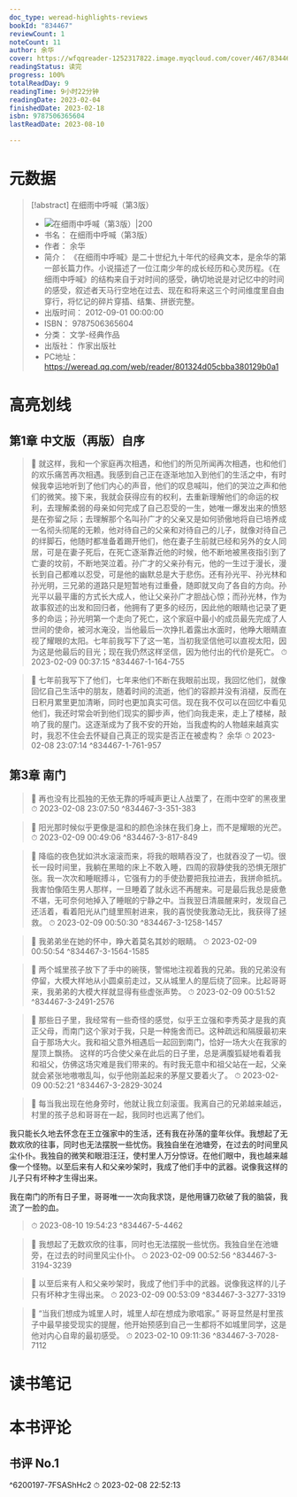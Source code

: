 ```yaml
---
doc_type: weread-highlights-reviews
bookId: "834467"
reviewCount: 1
noteCount: 11
author: 余华
cover: https://wfqqreader-1252317822.image.myqcloud.com/cover/467/834467/t7_834467.jpg
readingStatus: 读完
progress: 100%
totalReadDay: 9
readingTime: 9小时22分钟
readingDate: 2023-02-04
finishedDate: 2023-02-18
isbn: 9787506365604
lastReadDate: 2023-08-10

---
```

# 元数据
> [!abstract] 在细雨中呼喊（第3版）
> - ![ 在细雨中呼喊（第3版）|200](https://wfqqreader-1252317822.image.myqcloud.com/cover/467/834467/t7_834467.jpg)
> - 书名： 在细雨中呼喊（第3版）
> - 作者： 余华
> - 简介： 《在细雨中呼喊》是二十世纪九十年代的经典文本，是余华的第一部长篇力作。小说描述了一位江南少年的成长经历和心灵历程。《在细雨中呼喊》的结构来自于对时间的感受，确切地说是对记忆中的时间的感受，叙述者天马行空地在过去、现在和将来这三个时间维度里自由穿行，将忆记的碎片穿插、结集、拼嵌完整。
> - 出版时间： 2012-09-01 00:00:00
> - ISBN： 9787506365604
> - 分类： 文学-经典作品
> - 出版社： 作家出版社
> - PC地址：https://weread.qq.com/web/reader/801324d05cbba380129b0a1

# 高亮划线

## 第1章 中文版（再版）自序

> 📌 就这样，我和一个家庭再次相遇，和他们的所见所闻再次相遇，也和他们的欢乐痛苦再次相遇。我感到自己正在逐渐地加入到他们的生活之中，有时候我幸运地听到了他们内心的声音，他们的叹息喊叫，他们的哭泣之声和他们的微笑。接下来，我就会获得应有的权利，去重新理解他们的命运的权利，去理解柔弱的母亲如何完成了自己忍受的一生，她唯一爆发出来的愤怒是在弥留之际；去理解那个名叫孙广才的父亲又是如何骄傲地将自已培养成一名彻头彻尾的无赖，他对待自己的父亲和对待自己的儿子，就像对待自己的绊脚石，他随时都准备着踢开他们，他在妻子生前就已经和另外的女人同居，可是在妻子死后，在死亡逐渐靠近他的时候，他不断地被黑夜指引到了亡妻的坟前，不断地哭泣着。孙广才的父亲孙有元，他的一生过于漫长，漫长到自己都难以忍受，可是他的幽默总是大于悲伤。还有孙光平、孙光林和孙光明，三兄弟的道路只是短暂地有过重叠，随即就叉向了各自的方向。孙光平以最平庸的方式长大成人，他让父亲孙广才胆战心惊；而孙光林，作为故事叙述的出发和回归者，他拥有了更多的经历，因此他的眼睛也记录了更多的命运；孙光明第一个走向了死亡，这个家庭中最小的成员最先完成了人世间的使命，被河水淹没，当他最后一次挣扎着露出水面时，他睁大眼睛直视了耀眼的太阳。七年前我写下了这一笔，当初我坚信他可以直视太阳，因为这是他最后的目光；现在我仍然这样坚信，因为他付出的代价是死亡。 
> ⏱ 2023-02-09 00:37:15 ^834467-1-164-755

> 📌 七年前我写下了他们，七年来他们不断在我眼前出现，我回忆他们，就像回忆自己生活中的朋友，随着时间的流逝，他们的容颜并没有消褪，反而在日积月累里更加清晰，同时也更加真实可信。现在我不仅可以在回忆中看见他们，我还时常会听到他们现实的脚步声，他们向我走来，走上了楼梯，敲响了我的屋门。这逐渐成为了我不安的开始，当我虚构的人物越来越真实时，我忍不住会去怀疑自己真正的现实是否正在被虚构？    余华 
> ⏱ 2023-02-08 23:07:14 ^834467-1-761-957

## 第3章 南门

> 📌 再也没有比孤独的无依无靠的呼喊声更让人战栗了，在雨中空旷的黑夜里 
> ⏱ 2023-02-08 23:07:50 ^834467-3-351-383

> 📌 阳光那时候似乎更像是温和的颜色涂抹在我们身上，而不是耀眼的光芒。 
> ⏱ 2023-02-09 00:49:06 ^834467-3-817-849

> 📌 降临的夜色犹如洪水滚滚而来，将我的眼睛吞没了，也就吞没了一切。很长一段时间里，我躺在黑暗的床上不敢入睡，四周的寂静使我的恐惧无限扩张。我一次次和睡眠搏斗，它强有力的手使劲要把我拉进去，我拼命抵抗。我害怕像陌生男人那样，一旦睡着了就永远不再醒来。可是最后我总是疲惫不堪，无可奈何地掉入了睡眠的宁静之中。当我翌日清晨醒来时，发现自己还活着，看着阳光从门缝里照射进来，我的喜悦使我激动无比，我获得了拯救。 
> ⏱ 2023-02-09 00:50:30 ^834467-3-1258-1457

> 📌 我弟弟坐在她的怀中，睁大着莫名其妙的眼睛。 
> ⏱ 2023-02-09 00:50:54 ^834467-3-1564-1585

> 📌 两个城里孩子放下了手中的碗筷，警惕地注视着我的兄弟。我的兄弟没有停留，大模大样地从小圆桌前走过，又从城里人的屋后绕了回来。比起哥哥来，我弟弟的大模大样就显得有些虚张声势。 
> ⏱ 2023-02-09 00:51:52 ^834467-3-2491-2576

> 📌 那些日子里，我经常有一些奇怪的感觉，似乎王立强和李秀英才是我的真正父母，而南门这个家对于我，只是一种施舍而已。这种疏远和隔膜最初来自于那场大火。我和祖父意外相遇后一起回到南门，恰好一场大火在我家的屋顶上飘扬。    这样的巧合使父亲在此后的日子里，总是满腹狐疑地看着我和祖父，仿佛这场灾难是我们带来的。有时我无意中和祖父站在一起，父亲就会紧张地嗷嗷乱叫，似乎他刚盖起来的茅屋又要着火了。 
> ⏱ 2023-02-09 00:52:21 ^834467-3-2829-3024

> 📌 每当我出现在他身旁时，他就让我立刻滚蛋。我离自己的兄弟越来越远，村里的孩子总和哥哥在一起，我同时也远离了他们。
   
   我只能长久地去怀念在王立强家中的生活，还有我在孙荡的童年伙伴。我想起了无数欢欣的往事，同时也无法摆脱一些忧伤。我独自坐在池塘旁，在过去的时间里风尘仆仆。我独自的微笑和眼泪汪汪，使村里人万分惊讶。在他们眼中，我也越来越像一个怪物。以至后来有人和父亲吵架时，我成了他们手中的武器。说像我这样的儿子只有坏种才生得出来。
   
   我在南门的所有日子里，哥哥唯一一次向我求饶，是他用镰刀砍破了我的脑袋，我流了一脸的血。 
> ⏱ 2023-08-10 19:54:23 ^834467-5-4462

> 📌 我想起了无数欢欣的往事，同时也无法摆脱一些忧伤。我独自坐在池塘旁，在过去的时间里风尘仆仆。 
> ⏱ 2023-02-09 00:52:56 ^834467-3-3194-3239

> 📌 以至后来有人和父亲吵架时，我成了他们手中的武器。说像我这样的儿子只有坏种才生得出来。 
> ⏱ 2023-02-09 00:53:09 ^834467-3-3277-3319

> 📌 “当我们想成为城里人时，城里人却在想成为歌唱家。”    哥哥显然是村里孩子中最早接受现实的提醒，他开始预感到自己一生都将不如城里同学，这是他对内心自卑的最初感受。 
> ⏱ 2023-02-10 09:11:36 ^834467-3-7028-7112

# 读书笔记

# 本书评论

## 书评 No.1 
 ^6200197-7FSAShHc2
⏱ 2023-02-08 22:52:13

